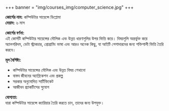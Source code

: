 +++
banner = "img/courses_img/computer_science.jpg"
+++

**কোর্সের নাম:** কম্পিউটার সায়েন্সে ডিপ্লোমা  
**মেয়াদ:** ৬ মাস

**কোর্সের বর্ণনা:**  
এই কোর্সটি কম্পিউটার সায়েন্সের মৌলিক এবং উন্নত ধারণাগুলির উপর ভিত্তি করে। বিষয়গুলি অন্তর্ভুক্ত করে অ্যালগরিদম, ডেটা স্ট্রাকচার, প্রোগ্রামিং ভাষা এবং আরও অনেক কিছু, যা আইটি পেশাদারদের জন্য শক্তিশালী ভিত্তি তৈরি করবে।

**মূল বৈশিষ্ট্য:**  
- কম্পিউটার সায়েন্সের মৌলিক এবং উন্নত বিষয় শেখানো
- বাস্তব জীবনের অ্যাপ্লিকেশন এবং প্রকল্প
- সরকার অনুমোদিত সার্টিফিকেট
- আজীবন প্র্যাকটিসের সুযোগ

**যোগ্যতা:**  
যারা কম্পিউটার সায়েন্সে ক্যারিয়ার তৈরি করতে চান, তাদের জন্য উপযুক্ত।
